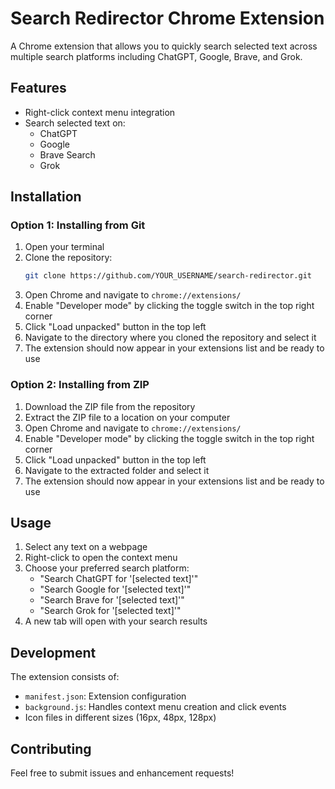 # Search Redirector Chrome Extension

A Chrome extension that allows you to quickly search selected text across multiple search platforms including ChatGPT, Google, Brave, and Grok.

## Features

- Right-click context menu integration
- Search selected text on:
  - ChatGPT
  - Google
  - Brave Search
  - Grok

## Installation

### Option 1: Installing from Git
1. Open your terminal
2. Clone the repository:
   ```bash
   git clone https://github.com/YOUR_USERNAME/search-redirector.git
   ```
3. Open Chrome and navigate to `chrome://extensions/`
4. Enable "Developer mode" by clicking the toggle switch in the top right corner
5. Click "Load unpacked" button in the top left
6. Navigate to the directory where you cloned the repository and select it
7. The extension should now appear in your extensions list and be ready to use

### Option 2: Installing from ZIP
1. Download the ZIP file from the repository
2. Extract the ZIP file to a location on your computer
3. Open Chrome and navigate to `chrome://extensions/`
4. Enable "Developer mode" by clicking the toggle switch in the top right corner
5. Click "Load unpacked" button in the top left
6. Navigate to the extracted folder and select it
7. The extension should now appear in your extensions list and be ready to use

## Usage

1. Select any text on a webpage
2. Right-click to open the context menu
3. Choose your preferred search platform:
   - "Search ChatGPT for '[selected text]'"
   - "Search Google for '[selected text]'"
   - "Search Brave for '[selected text]'"
   - "Search Grok for '[selected text]'"
4. A new tab will open with your search results

## Development

The extension consists of:
- `manifest.json`: Extension configuration
- `background.js`: Handles context menu creation and click events
- Icon files in different sizes (16px, 48px, 128px)

## Contributing

Feel free to submit issues and enhancement requests! 